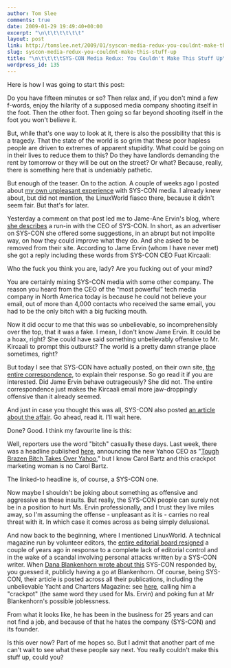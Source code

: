 ```yaml
---
author: Tom Slee
comments: true
date: 2009-01-29 19:49:40+00:00
excerpt: "\n\t\t\t\t\t\t"
layout: post
link: http://tomslee.net/2009/01/syscon-media-redux-you-couldnt-make-this-stuff-up.html
slug: syscon-media-redux-you-couldnt-make-this-stuff-up
title: "\n\t\t\t\tSYS-CON Media Redux: You Couldn't Make This Stuff Up\t\t"
wordpress_id: 135
---
```



				

Here is how I was going to start this post:

Do you have fifteen minutes or so? Then relax and, if you don't mind a few f-words, enjoy the hilarity of a supposed media company shooting itself in the foot. Then the other foot. Then going so far beyond shooting itself in the foot you won't believe it.  


But, while that's one way to look at it, there is also the possibility that this is a tragedy. That the state of the world is so grim that these poor hapless people are driven to extremes of apparent stupidity. What could be going on in their lives to reduce them to this? Do they have landlords demanding the rent by tomorrow or they will be out on the street? Or what? Because, really, there is something here that is undeniably pathetic. 

But enough of the teaser. On to the action. A couple of weeks ago I posted about [my own unpleasant experience](http://whimsley.typepad.com/whimsley/2009/01/syscon-media-is-an-appalling-and-shameless-outfit-avoid-it.html) with SYS-CON media. I already knew about, but did not mention, the LinuxWorld fiasco there, because it didn't seem fair. But that's for later.

Yesterday a comment on that post led me to Jame-Ane Ervin's blog, where [she describes](http://jameane.wordpress.com/2009/01/28/how-to-lose-business-and-friends-brought-to-you-by-sys-con-media/) a run-in with the CEO of SYS-CON. In short, as an advertiser on SYS-CON she offered some suggestions, in an abrupt but not impolite way, on how they could improve what they do. And she asked to be removed from their site. According to Jame Ervin (whom I have never met) she got a reply including these words from SYS-CON CEO Fuat Kircaali:

Who the fuck you think you are, lady? Are you fucking out of your mind?




You are certainly mixing SYS-CON media with some other company. The
reason you heard from the CEO of the “most powerful” tech media company
in North America today is because he could not believe your email, out
of more than 4,000 contacts who received the same email, you had to be
the only bitch with a big fucking mouth.

Now it did occur to me that this was so unbelievable, so incomprehensibly over the top, that it was a fake. I mean, I don't know Jame Ervin. It could be a hoax, right? She could have said something unbelievably offensive to Mr. Kircaali to prompt this outburst? The world is a pretty damn strange place sometimes, right?

But today I see that SYS-CON have actually posted, on their own site, [the entire correspondence](http://wireless.sys-con.com/node/823476), to explain their response. So go read it if you are interested. Did Jame Ervin behave outrageously? She did not. The entire correspondence just makes the Kircaali email more jaw-droppingly offensive than it already seemed.

And just in case you thought this was all, SYS-CON also posted [an article about the affair](http://web2.sys-con.com/node/824052). Go ahead, read it. I'll wait here.

Done? Good. I think my favourite line is this:

Well, reporters use the word "bitch" casually these days. Last week, there was a headline published [here](http://virtualization.sys-con.com/node/808918), announcing the new Yahoo CEO as "[Tough Brazen Bitch Takes Over Yahoo](http://virtualization.sys-con.com/node/808918)," but I know Carol Bartz and this crackpot marketing woman is no Carol Bartz.

The linked-to headline is, of course, a SYS-CON one.

Now maybe I shouldn't be joking about something as offensive and aggressive as these insults. But really, the SYS-CON people can surely not be in a position to hurt Ms. Ervin professionally, and I trust they live miles away, so I'm assuming the offense - unpleasant as it is - carries no real threat with it. In which case it comes across as being simply delusional.

And now back to the beginning, where I mentioned LinuxWorld. A technical magazine run by volunteer editors, the [entire editorial board resigned](http://www.groklaw.net/articlebasic.php?story=20050516140036121) a couple of years ago in response to a complete lack of editorial control and in the wake of a scandal involving personal attacks written by a SYS-CON writer. When [Dana Blankenhorn wrote about this](http://mooreslore.corante.com/archives/2005/05/14/a_publishers_ethics.php) SYS-CON responded by, you guessed it, publicly having a go at Blankenhorn. Of course, being SYS-CON, their article is posted across all their publications, including the unbelievable Yacht and Charters Magazine: see [here](http://www.yachtchartersmagazine.com/node/668907?page=1), calling him a "crackpot" (the same word they used for Ms. Ervin) and poking fun at Mr Blankenhorn's possible joblessness.

From what it looks like, he has been in the business for 25 years and
can not find a job, and because of that he hates the company (SYS-CON) and its
founder.

Is this over now? Part of me hopes so. But I admit that another part of me can't wait to see what these people say next. You really couldn't make this stuff up, could you?


		
